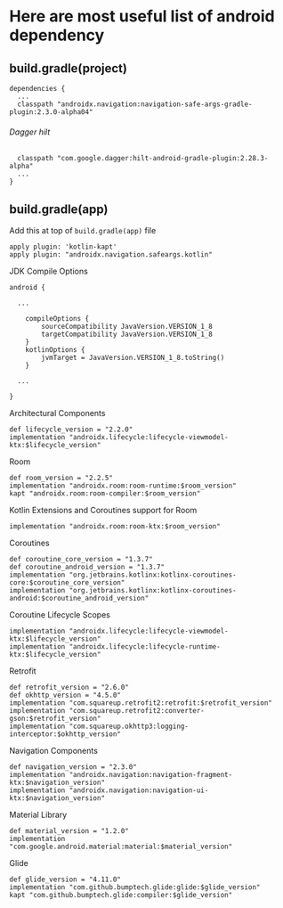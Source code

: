 # Here are most useful list of android dependency 

## build.gradle(project)
    
    dependencies {
      ...
      classpath "androidx.navigation:navigation-safe-args-gradle-plugin:2.3.0-alpha04"
   ###### Dagger hilt
      classpath "com.google.dagger:hilt-android-gradle-plugin:2.28.3-alpha"
      ...
    }

## build.gradle(app)

  Add this at top of `build.gradle(app)` file
   
    apply plugin: 'kotlin-kapt'
    apply plugin: "androidx.navigation.safeargs.kotlin"

   JDK Compile Options 
   
    android {
    
      ...
   
        compileOptions {
            sourceCompatibility JavaVersion.VERSION_1_8
            targetCompatibility JavaVersion.VERSION_1_8
        }
        kotlinOptions {
            jvmTarget = JavaVersion.VERSION_1_8.toString()
        }
        
      ...
    
    }
    
   Architectural Components
   
    def lifecycle_version = "2.2.0"
    implementation "androidx.lifecycle:lifecycle-viewmodel-ktx:$lifecycle_version"

   Room
   
    def room_version = "2.2.5"
    implementation "androidx.room:room-runtime:$room_version"
    kapt "androidx.room:room-compiler:$room_version"

   Kotlin Extensions and Coroutines support for Room
   
    implementation "androidx.room:room-ktx:$room_version"

   Coroutines
   
    def coroutine_core_version = "1.3.7"
    def coroutine_android_version = "1.3.7"
    implementation "org.jetbrains.kotlinx:kotlinx-coroutines-core:$coroutine_core_version"
    implementation "org.jetbrains.kotlinx:kotlinx-coroutines-android:$coroutine_android_version"

   Coroutine Lifecycle Scopes
   
    implementation "androidx.lifecycle:lifecycle-viewmodel-ktx:$lifecycle_version"
    implementation "androidx.lifecycle:lifecycle-runtime-ktx:$lifecycle_version"

   Retrofit
   
    def retrofit_version = "2.6.0"
    def okhttp_version = "4.5.0"
    implementation "com.squareup.retrofit2:retrofit:$retrofit_version"
    implementation "com.squareup.retrofit2:converter-gson:$retrofit_version"
    implementation "com.squareup.okhttp3:logging-interceptor:$okhttp_version"

   Navigation Components
   
    def navigation_version = "2.3.0"
    implementation "androidx.navigation:navigation-fragment-ktx:$navigation_version"
    implementation "androidx.navigation:navigation-ui-ktx:$navigation_version"
    
   Material Library
   
    def material_version = "1.2.0"
    implementation "com.google.android.material:material:$material_version"

   Glide
   
    def glide_version = "4.11.0"
    implementation "com.github.bumptech.glide:glide:$glide_version"
    kapt "com.github.bumptech.glide:compiler:$glide_version"
